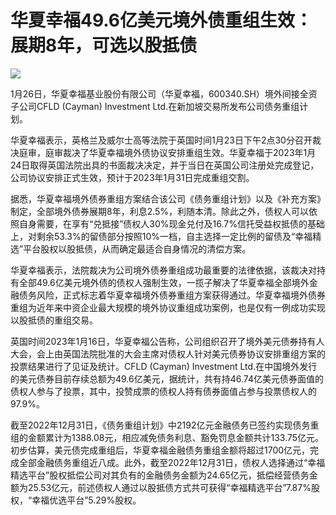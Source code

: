 # 华夏幸福49.6亿美元境外债重组生效：展期8年，可选以股抵债

![](https://inews.gtimg.com/newsapp_bt/0/15627957484/1000)

1月26日，华夏幸福基业股份有限公司（华夏幸福，600340.SH）境外间接全资子公司CFLD (Cayman) Investment
Ltd.在新加坡交易所发布公司债务重组计划。

华夏幸福表示，英格兰及威尔士高等法院于英国时间1月23日下午2点30分召开裁决庭审，庭审裁决了华夏幸福境外债协议安排重组生效。华夏幸福于2023年1月24日取得英国法院出具的书面裁决决定，并于当日在英国公司注册处完成登记，公司协议安排正式生效，预计于2023年1月31日完成重组交割。

据悉，华夏幸福境外债券重组方案结合该公司《债务重组计划》以及《补充方案》制定，全部境外债券展期8年，利息2.5%，利随本清。除此之外，债权人可以依照自身需要，在享有“兑抵接”债权人30%现金兑付及16.7%信托受益权抵债的基础上，对剩余53.3%的留债部分按照10%一档，自主选择一定比例的留债及“幸福精选”平台股权以股抵债，从而确定最适合自身情况的清偿方案。

华夏幸福表示，法院裁决为公司境外债券重组成功最重要的法律依据，该裁决对持有全部49.6亿美元境外债的债权人强制生效，一揽子解决了华夏幸福全部境外金融债务风险，正式标志着华夏幸福境外债券重组方案获得通过。华夏幸福境外债券重组为近年来中资企业最大规模的境外协议重组成功案例，也是仅有一例成功实现以股抵债的重组交易。

英国时间2023年1月16日，华夏幸福公告称，公司组织召开了境外美元债券持有人大会，会上由英国法院批准的大会主席对债权人针对美元债券协议安排重组方案的投票结果进行了见证及统计。CFLD
(Cayman) Investment
Ltd.在中国境外发行的美元债券目前存续总额为49.6亿美元，据统计，共有持46.74亿美元债券面值的债权人参与了投票，其中，投赞成票的债权人持有债券面值占参与投票债权人的97.9%。

截至2022年12月31日，《债务重组计划》中2192亿元金融债务已签约实现债务重组的金额累计为1388.08元，相应减免债务利息、豁免罚息金额共计133.75亿元。初步估算，美元债完成重组后，华夏幸福金融债务重组金额将超过1700亿元，完成全部金融债务重组近八成。此外，截至2022年12月31日，债权人选择通过“幸福精选平台”股权抵偿公司对其负有的金融债务金额为24.65亿元，抵偿经营债务金额为25.53亿元，前述债权人通过以股抵债方式共可获得“幸福精选平台”7.87%股权，“幸福优选平台”5.29%股权。

